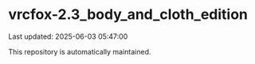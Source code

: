 # vrcfox-2.3_body_and_cloth_edition

Last updated: 2025-06-03 05:47:00

This repository is automatically maintained.

